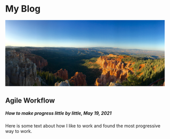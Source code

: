 <div class="header">
  <h1>My Blog</h1>
  <img src="../images/IMG_3800.png" alt="Header Image">
 </div>

<div class="row">
  <div class="leftcolumn">
    <div class="card">
      <h2>Agile Workflow</h2>
      <h5>How to make progress little by little, May 19, 2021</h5>
      <p>Here is some text about how I like to work and found the most progressive way to work.</p>
    </div>
  </div>
</div>
